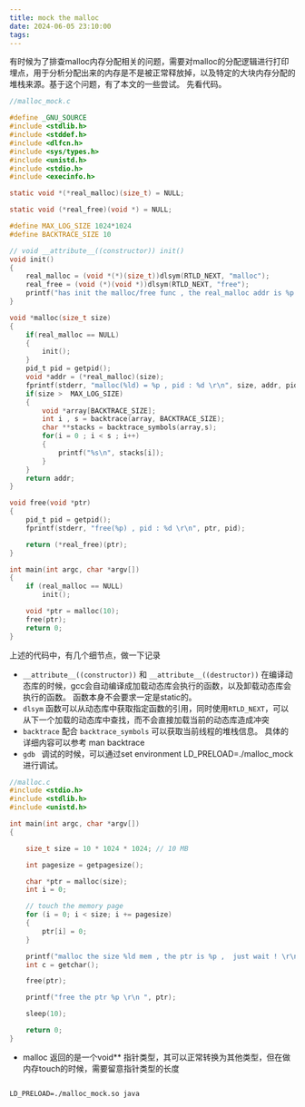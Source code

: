 ```yaml
---
title: mock the malloc
date: 2024-06-05 23:10:00
tags:
---
```

有时候为了排查malloc内存分配相关的问题，需要对malloc的分配逻辑进行打印埋点，用于分析分配出来的内存是不是被正常释放掉，以及特定的大块内存分配的堆栈来源。基于这个问题，有了本文的一些尝试。 先看代码。

```c
//malloc_mock.c

#define _GNU_SOURCE
#include <stdlib.h>
#include <stddef.h>
#include <dlfcn.h>
#include <sys/types.h>
#include <unistd.h>
#include <stdio.h>
#include <execinfo.h>

static void *(*real_malloc)(size_t) = NULL;

static void (*real_free)(void *) = NULL;

#define MAX_LOG_SIZE 1024*1024
#define BACKTRACE_SIZE 10

// void __attribute__((constructor)) init()
void init()
{
    real_malloc = (void *(*)(size_t))dlsym(RTLD_NEXT, "malloc");
    real_free = (void (*)(void *))dlsym(RTLD_NEXT, "free");
    printf("has init the malloc/free func , the real_malloc addr is %p , the real_free addr is %p \r\n ", real_malloc, real_free);
}

void *malloc(size_t size)
{
    if(real_malloc == NULL)
    {
        init();
    }
    pid_t pid = getpid();
    void *addr = (*real_malloc)(size);
    fprintf(stderr, "malloc(%ld) = %p , pid : %d \r\n", size, addr, pid);
    if(size >  MAX_LOG_SIZE)
    {
        void *array[BACKTRACE_SIZE];
        int i , s = backtrace(array, BACKTRACE_SIZE);
        char **stacks = backtrace_symbols(array,s);
        for(i = 0 ; i < s ; i++)
        {
            printf("%s\n", stacks[i]);
        }
    }
    return addr;
}

void free(void *ptr)
{
    pid_t pid = getpid();
    fprintf(stderr, "free(%p) , pid : %d \r\n", ptr, pid);

    return (*real_free)(ptr);
}

int main(int argc, char *argv[])
{
    if (real_malloc == NULL)
        init();

    void *ptr = malloc(10);
    free(ptr);
    return 0;
}


```
上述的代码中，有几个细节点，做一下记录
- `__attribute__((constructor))` 和 `__attribute__((destructor))` 在编译动态库的时候，gcc会自动编译成加载动态库会执行的函数，以及卸载动态库会执行的函数。 函数本身不会要求一定是static的。 
- `dlsym` 函数可以从动态库中获取指定函数的引用，同时使用`RTLD_NEXT`，可以从下一个加载的动态库中查找，而不会直接加载当前的动态库造成冲突
- `backtrace` 配合 `backtrace_symbols` 可以获取当前线程的堆栈信息。 具体的详细内容可以参考 man backtrace 
- `gdb ` 调试的时候，可以通过set environment LD_PRELOAD=./malloc_mock 进行调试。

```c
//malloc.c
#include <stdio.h>
#include <stdlib.h>
#include <unistd.h>

int main(int argc, char *argv[])
{

    size_t size = 10 * 1024 * 1024; // 10 MB

    int pagesize = getpagesize();

    char *ptr = malloc(size);
    int i = 0;

    // touch the memory page
    for (i = 0; i < size; i += pagesize)
    {
        ptr[i] = 0;
    }

    printf("malloc the size %ld mem , the ptr is %p ,  just wait ! \r\n", size, ptr);
    int c = getchar();

    free(ptr);

    printf("free the ptr %p \r\n ", ptr);

    sleep(10);

    return 0;
}


```

- malloc 返回的是一个void** 指针类型，其可以正常转换为其他类型，但在做内存touch的时候，需要留意指针类型的长度

```shell

LD_PRELOAD=./malloc_mock.so java


```


